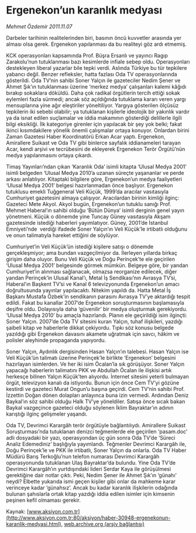 # Ergenekon’un karanlık medyası

*Mehmet Özdemir 2011.11.07*

<font class="agenda2NewsSpot">
 Darbeler tarihinin realitelerinden biri, basının öncü kuvvetler arasında yer alması olsa gerek. Ergenekon yapılanması da bu realiteyi göz ardı etmemiş.
</font>
<font class="newsDetail">
 <p class="MsoNormal">
  KCK operasyonları kapsamında Prof. Büşra Ersanlı ve yayıncı Ragıp Zarakolu’nun tutuklanması bazı kesimlerde infiale sebep oldu. Operasyonları destekleyen liberal yazarlar bile tepki verdi. Aslında Türkiye bu tür tepkilere yabancı değil. Benzer refleksler, hatta fazlası Oda TV operasyonlarında gösterildi. Oda TV’nin sahibi Soner Yalçın ile gazeteciler Nedim Şener ve Ahmet Şık’ın tutuklanması üzerine ‘merkez medya’ çalışanları kalemi kâğıdı bırakıp sokaklara döküldü. Daha çok radikal örgütlerin tercih ettiği sokak eylemleri fazla sürmedi; ancak söz açıldığında tutuklama kararı veren yargı mensuplarına yine ağır eleştiriler yöneltiliyor. Yargıya gösterilen ölçüsüz tepkilerin iki sebebi olabilir; ya tutuklanan kişilerle ideolojik bir yakınlık vardır ya da isnat edilen suçlamalar ve iddia makamının gösterdiği delillerle ilgili bilgi eksikliği. İlk kategoriye girenler için yapılacak bir şey yok belki; fakat ikinci kısımdakilere yönelik önemli çalışmalar ortaya konuyor. Onlardan birini Zaman Gazetesi Haber Koordinatörü Erkan Acar yaptı. Ergenekon, Amirallere Suikast ve Oda TV gibi binlerce sayfalık iddianameleri tarayan Acar, kendi arşivi ve tecrübesini de ekleyerek Ergenekon Terör Örgütü’nün medya yapılanmasını ortaya çıkardı.
 </p>
 <p class="MsoNormal">
  Timaş Yayınları’ndan çıkan ‘Karanlık Oda’ isimli kitapta ‘Ulusal Medya 2001’ isimli belgeden ‘Ulusal Medya 2010’a uzanan süreçte yaşananlar ve perde arkası anlatılıyor. Kitaptaki bilgilere göre, Ergenekon’un medya faaliyetleri ‘Ulusal Medya 2001’ belgesi hazırlanmadan önce başlıyor. Ergenekon tutuklusu emekli Tuğgeneral Veli Küçük, 1999’da aracılar vasıtasıyla Cumhuriyet gazetesini almaya çalışıyor. Aracılardan birinin kimliği ilginç: Gazeteci Mete Akyol. Akyol bugün, Ergenekon’un tutuklu sanığı Prof. Mehmet Haberal’ın sahibi olduğu ‘Bütün Dünya’ isimli derginin genel yayın yönetmeni. Küçük o dönemde yine Tuncay Güney vasıtasıyla Akşam gazetesinde istediği haberleri yayımlatıyor. Güney, 2001’de İstanbul Emniyeti’nde  verdiği ifadede Soner Yalçın’ın Veli Küçük’le irtibatlı olduğunu ve onun talimatıyla hareket ettiğini de söylüyor.
 </p>
 <p class="MsoNormal">
  Cumhuriyet’in Veli Küçük’ün istediği kişilere satışı o dönemde gerçekleşmiyor; ama bundan vazgeçilmiyor da. İlerleyen yıllarda birkaç girişim daha oluyor. Bunu Veli Küçük ve Doğu Perinçek’te ele geçirilen ‘Ulusal Medya 2001’ belgesinde görmek mümkün. Belgeye göre, bir yandan Cumhuriyet’in alınması sağlanacak, olmazsa reorganize edilecek, diğer yandan Perinçek’in Ulusal Kanal’ı, Metal İş Sendikası’nın Avrasya TV’si, Haberal’ın Başkent TV’si ve Kanal 6 televizyonunda Ergenekon’un amacı doğrultusunda yayınlar yapılacaktı. Nitekim yapıldı da. Hatta Metal İş Başkanı Mustafa Özbek’in sendikanın parasını Avrasya TV’ye aktardığı tespit edildi. Fakat bu kanallar 2007’de Ergenekon soruşturmasının başlamasıyla deşifre oldu. Dolayısıyla daha ‘güvenilir’ bir medya oluşturmak gerekiyordu. ‘Ulusal Medya 2010’ bu amaçla hazırlandı. Planın ele geçirildiği isim ilginçti: Soner Yalçın. 2007’de Oda TV sitesini kuran Yalçın, tuhaf ilişkileri, yazdığı şaibeli kitap ve haberlerle dikkat çekiyordu. Tıpkı söz konusu belgede yazıldığı gibi Ergenekon davasını akamete uğratmak için savcı, hâkim ve polisler aleyhinde propaganda yapıyordu.
 </p>
 <p class="MsoNormal">
  Soner Yalçın, Aydınlık dergisinden Hasan Yalçın’ın talebesi. Hasan Yalçın ise Veli Küçük’ün talimatı üzerine Perinçek’le birlikte ‘Ergenekon’ belgesini hazırlayan isimlerden. Ve her iki isim Öcalan’la sık görüşüyor. Soner Yalçın yapacağı haberlerin talimatını PKK ve Abdullah Öcalan ile ilişkisi artık herkesçe bilinen Yalçın Küçük’ten alıyordu. İnternet sitesini yeterli bulmayan örgüt, televizyon kanalı da istiyordu. Bunun için önce Cem TV’yi gözüne kestirdi ve gazeteci Murat Ongun’u başına geçirdi. Cem TV’nin sahibi Prof. İzzettin Doğan dönen dolapları anlayınca buna izin vermedi. Ardından Deniz Baykal’ın söz sahibi olduğu Halk TV’ye yöneldiler. Satışa önce sıcak bakan Baykal vazgeçince gazeteci olduğu söylenen İklim Bayraktar’ın adının karıştığı ilginç gelişmeler yaşandı.
 </p>
 <p class="MsoNormal">
  Oda TV, Devrimci Karargâh terör örgütüyle bağlantılıydı. Amirallere Suikast Soruşturması’nda tutuklanan denizci teğmenlerde ele geçirilen ‘pasam.doc’ adlı dosyadaki bir yazı, operasyondan üç gün sonra Oda TV’de ‘Süreci Analiz Edemediniz’ başlığıyla yayımlandı. Teğmenler Devrimci Karargâh ile, Doğu Perinçek’le ve PKK ile irtibatlı, Soner Yalçın da onlarla. Oda TV Haber Müdürü Barış Terkoğlu’nun telefon numarası Devrimci Karargâh operasyonunda tutuklanan Ulaş Bayraktar’da bulundu. Yine Oda TV’de Devrimci Karargâh’ın yurtdışındaki lideri Serdar Kaya ile görüşülmesi gerektiğine dair notlar çıktı. Peki, Nedim Şener ile Ahmet Şık’ın ‘günahı’ neydi? Elbette yukarıda ismi geçen kişiler gibi onlar da mahkeme karar verinceye kadar ‘günahsız’. Ancak bu kadar karanlık ilişkilerin odağında bulunan şahıslarla ortak kitap yazdığı iddia edilen isimler için kimsenin peşinen kefil olmaması gerekir.
 </p>
</font>

Kaynak: [www.aksiyon.com.tr](http://www.aksiyon.com.tr:80/aksiyon/haber-30948-ergenekonun-karanlik-medyasi.html), [web.archive.org (arşiv bağlantısı)](http://web.archive.org/web/20111212081142/http://www.aksiyon.com.tr:80/aksiyon/haber-30948-ergenekonun-karanlik-medyasi.html)
